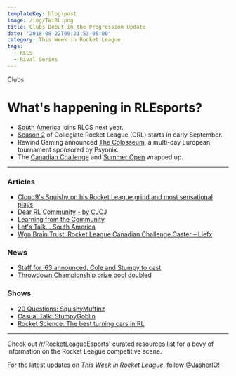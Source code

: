 ```yaml
---
templateKey: blog-post
image: /img/TWiRL.png
title: Clubs Debut in the Progression Update
date: '2018-08-22T09:21:53-05:00'
category: This Week in Rocket League
tags:
  - RLCS
  - Rival Series
---
```

Clubs

# What's happening in RLEsports?

* [South America](https://www.rocketleagueesports.com/news/let-s-talk----south-america/) joins RLCS next year.
* [Season 2](https://www.rocketleagueesports.com/news/collegiate-rocket-league-is-back-in-session-/) of Collegiate Rocket League (CRL) starts in early September.
* Rewind Gaming announced [The Colosseum](https://www.reddit.com/r/RocketLeague/comments/98d9oh/rewind_gaming_presents_the_colosseum_5760_prize/), a multi-day European tournament sponsored by Psyonix.
* The [Canadian Challenge](https://www.reddit.com/r/RocketLeagueEsports/comments/98kkdl/worldgaming_rl_canadian_challenge_lan_finals_info/) and [Summer Open](https://www.reddit.com/r/RocketLeagueEsports/comments/98nbcp/rival_esports_summer_open_2018_finals_info/) wrapped up.

---

### Articles

* [Cloud9's Squishy on his Rocket League grind and most sensational plays](https://www.redbull.com/int-en/cloud9-squishy-rlcs-interview)
* [Dear RL Community - by CJCJ](https://www.theplayerslobby.com/2379/dear-rl-community-by-cameron-cjcj-johns-tainted-minds-rlcs/#.3nUgP8u700)
* [Learning from the Community](http://team-dignitas.net/articles/blogs/rocket-league/12822/rocket-league-learning-from-the-community)
* [Let's Talk... South America](https://www.rocketleagueesports.com/news/let-s-talk----south-america/)
* [Wgn Brain Trust: Rocket League Canadian Challenge Caster – Liefx](https://inside.worldgaming.com/wgn-brain-trust-rocket-league-canadian-challenge-caster-liefx/)

### News

* [Staff for i63 announced, Cole and Stumpy to cast](https://twitter.com/EsportsMurphy/status/1031587226411565057)
* [Throwdown Championship prize pool doubled](https://twitter.com/ThrowdownTV/status/1031433183865139201)

### Shows

* [20 Questions: SquishyMuffinz](https://www.youtube.com/watch?v=rufNJgBgCdc)
* [Casual Talk: StumpyGoblin](https://www.youtube.com/watch?v=9whif7p21JU)
* [Rocket Science: The best turning cars in RL](https://www.youtube.com/watch?v=4OBMq9faWzg)

---

Check out /r/RocketLeagueEsports' curated [resources list](https://www.reddit.com/r/RocketLeagueEsports/wiki/links) for a bevy of information on the Rocket League competitive scene.

For the latest updates on *This Week in Rocket League*, follow [@JasherIO](https://twitter.com/JasherIO)! 
